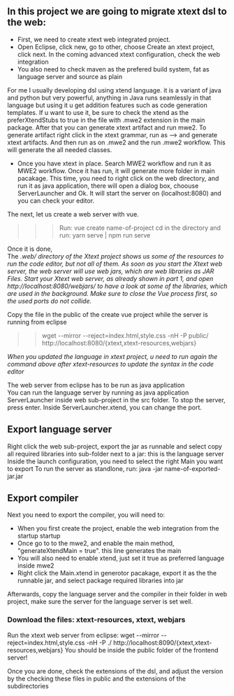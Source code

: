 ## In this project we are going to migrate xtext dsl to the web:

- First, we need to create xtext web integrated project.
- Open Eclipse, click new, go to other, choose Create an xtext project, click next. In the coming advanced xtext configuration, check the web integration
- You also need to check maven as the prefered build system, fat as language server and source as plain

For me I usually developing dsl using xtend language. it is a variant of java and python but very powerful, anything in Java runs seamlessly in that language but using it u get addition features such as code generation templates. If u want to use it, be sure to check the xtend as the preferXtendStubs to true in the file with .mwe2 extension in the main package. After that you can generate xtext artifact and run mwe2. To generate artifact right click in the xtext grammar, run as --> and generate xtext artifacts. And then run as on .mwe2 and the run .mwe2 workflow. This will generate the all needed classes.

- Once you have xtext in place. Search MWE2 workflow and run it as MWE2 workflow.
Once it has run, it will generate more folder in main pacakage. This time, you need to right click on the web directory, and run it as java application,
there will open a dialog box, choouse ServerLauncher and Ok. It will start the server on (localhost:8080) and you can check your editor.

The next, let us create a web server with vue.

> > > Run: vue create name-of-project
> > > cd in the directory and run: yarn serve | npm run serve

Once it is done, <br>
The _.web/ directory of the Xtext project shows us some of the resources to run the code editor, but not all of them. As soon as you start the Xtext web server, the web server will use web jars, which are web libraries as JAR Files. Start your Xtext web server, as already shown in part 1, and open http://localhost:8080/webjars/ to have a look at some of the libraries, which are used in the background. Make sure to close the Vue process first, so the used ports do not collide._

Copy the file in the public of the create vue project while the server is running from eclipse

> > wget --mirror --reject=index.html,style.css -nH -P public/ http://localhost:8080/{xtext,xtext-resources,webjars}

_When you updated the language in xtext project, u need to run again the command above after xtext-resources to update the syntax in the code editor_

The web server from eclipse has to be run as java application <br>
You can run the language server by running as java application ServerLauncher inside web sub-project in the src folder.
To stop the server, press enter. Inside ServerLauncher.xtend, you can change the port.

## Export language server

Right click the web sub-project, export the jar as runnable and select copy all required libraries into sub-folder next to a jar: this is the language server<br>
Inside the launch configuration, you need to select the right Main you want to export
To run the server as standlone, run: java -jar name-of-exported-jar.jar

## Export compiler

Next you need to export the compiler, you will need to: <br>
- When you first create the project, enable the web integration from the startup startup
- Once go to to the mwe2, and enable the main method, "generateXtendMain = true". this line generates the main
- You will also need to enable xtend, just set it true as preferred language inside mwe2
- Right click the Main.xtend in generotor pacakage, export it as the the runnable jar, and select package required libraries into jar

Afterwards, copy the language server and the compiler in their folder in web project, make sure the server for the language server is set well.

### Download the files: xtext-resources, xtext, webjars

Run the xtext web server from eclipse: wget --mirror --reject=index.html,style.css -nH -P ./ http://localhost:8090/{xtext,xtext-resources,webjars}
You should be inside the public folder of the frontend server!

Once you are done, check the extensions of the dsl, and adjust the version by the checking these files in public and the extensions of the subdirectories
